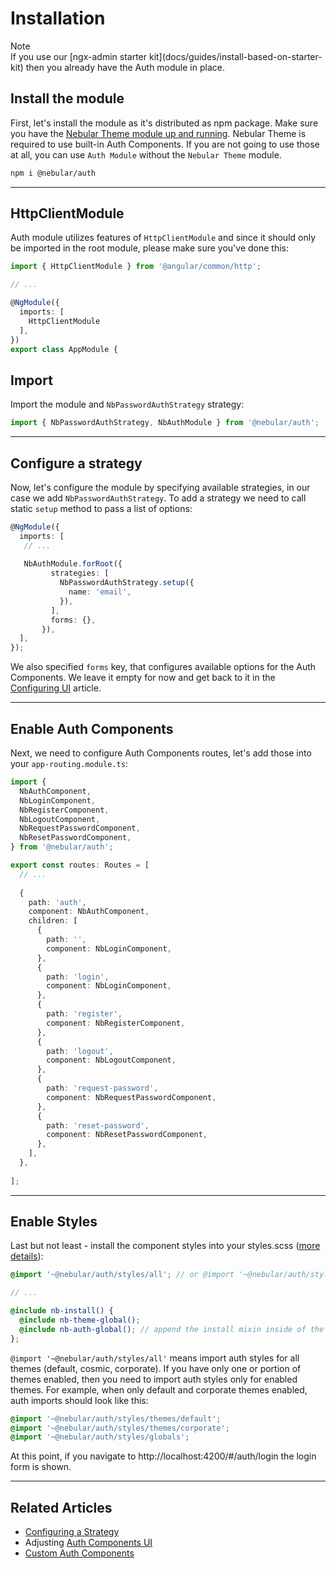 # Installation

<div class="note note-info section-end">
  <div class="note-title">Note</div>
  <div class="note-body">
    If you use our [ngx-admin starter kit](docs/guides/install-based-on-starter-kit) then you already have the Auth module in place.
  </div>
</div>

## Install the module

First, let's install the module as it's distributed as npm package. Make sure you have the [Nebular Theme module up and running](https://akveo.github.io/nebulardocs/installation/add-into-existing-project).
Nebular Theme is required to use built-in Auth Components. If you are not going to use those at all, you can use `Auth Module` without the `Nebular Theme` module.  

```bash
npm i @nebular/auth
```
<hr>

## HttpClientModule

Auth module utilizes features of `HttpClientModule` and since it should only be imported in the root module, please make sure you've done this:

```ts
import { HttpClientModule } from '@angular/common/http';

// ...

@NgModule({
  imports: [
    HttpClientModule
  ],
})
export class AppModule {

```

## Import

Import the module and `NbPasswordAuthStrategy` strategy:

```ts
import { NbPasswordAuthStrategy, NbAuthModule } from '@nebular/auth';
```

<hr>

## Configure a strategy

Now, let's configure the module by specifying available strategies, in our case we add `NbPasswordAuthStrategy`.
To add a strategy we need to call static `setup` method to pass a list of options:

```ts
@NgModule({
  imports: [
   // ...
    
   NbAuthModule.forRoot({
         strategies: [
           NbPasswordAuthStrategy.setup({
             name: 'email',
           }),
         ],
         forms: {},
       }), 
  ],
});

```

We also specified `forms` key, that configures available options for the Auth Components.
We leave it empty for now and get back to it in the [Configuring UI](docs/auth/configuring-ui) article.
<hr>

## Enable Auth Components

Next, we need to configure Auth Components routes, let's add those into your `app-routing.module.ts`:


```ts
import {
  NbAuthComponent,
  NbLoginComponent,
  NbRegisterComponent,
  NbLogoutComponent,
  NbRequestPasswordComponent,
  NbResetPasswordComponent,
} from '@nebular/auth';

export const routes: Routes = [
  // ... 
  
  {
    path: 'auth',
    component: NbAuthComponent,
    children: [
      {
        path: '',
        component: NbLoginComponent,
      },
      {
        path: 'login',
        component: NbLoginComponent,
      },
      {
        path: 'register',
        component: NbRegisterComponent,
      },
      {
        path: 'logout',
        component: NbLogoutComponent,
      },
      {
        path: 'request-password',
        component: NbRequestPasswordComponent,
      },
      {
        path: 'reset-password',
        component: NbResetPasswordComponent,
      },
    ],
  },
  
];
```
<hr>

## Enable Styles

Last but not least - install the component styles into your styles.scss ([more details](docs/guides/enable-theme-system)):

```scss
@import '~@nebular/auth/styles/all'; // or @import '~@nebular/auth/styles/theme/{theme-name}';

// ... 

@include nb-install() {
  @include nb-theme-global();
  @include nb-auth-global(); // append the install mixin inside of the nb-install
};

```

`@import '~@nebular/auth/styles/all'` means import auth styles for all themes (default, cosmic, corporate). If you have only one or portion of themes enabled, then you need to import auth styles only for enabled themes. For example, when only default and corporate themes enabled, auth imports should look like this:
```scss
@import '~@nebular/auth/styles/themes/default';
@import '~@nebular/auth/styles/themes/corporate';
@import '~@nebular/auth/styles/globals';
```

At this point, if you navigate to http://localhost:4200/#/auth/login the login form is shown.

<hr>

## Related Articles

- [Configuring a Strategy](docs/auth/configuring-a-strategy)
- Adjusting [Auth Components UI](docs/auth/configuring-ui)
- [Custom Auth Components](docs/auth/custom-auth-components)
